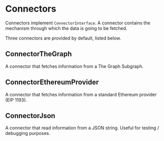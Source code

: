 # Connectors

Connectors implement `ConnectorInterface`. A connector contains the mechanism through which the data is going to be fetched.

Three connectors are provided by default, listed below.

## ConnectorTheGraph

A connector that fetches information from a The Graph Subgraph.

## ConnectorEthereumProvider

A connector that fetches information from a standard Ethereum provider (EIP 1193).

## ConnectorJson

A connector that read information from a JSON string. Useful for testing / debugging purposes.
